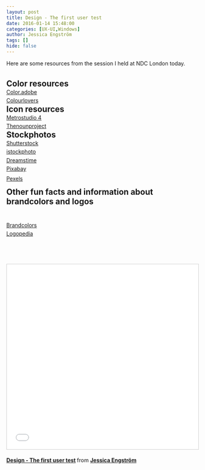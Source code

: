 ```yaml
---
layout: post
title: Design - The first user test
date: 2016-01-14 15:48:00
categories: [UX-UI,Windows]
author: Jessica Engström
tags: []
hide: false
---
```

Here are some resources from the session I held at NDC London today.




<p style="line-height: 90%; margin-top: 10pt; margin-bottom: 0pt; margin-left: 0in; text-indent: 0in; direction: ltr; unicode-bidi: embed; word-break: normal;">&nbsp;</p>
<h2 style="margin-top: 10pt; margin-bottom: 0pt; margin-left: 0in; text-indent: 0in; direction: ltr; unicode-bidi: embed; word-break: normal;"><span style="line-height: 9px;">Color resources</span></h2>
<p style="margin-top: 10pt; margin-bottom: 0pt; margin-left: 0in; text-indent: 0in; direction: ltr; unicode-bidi: embed; word-break: normal;"><a title="Color.Adobe" href="https://color.adobe.com/" target="_blank"><span style="line-height: 9px;">Color.adobe</span></a></p>
<p style="margin-top: 10pt; margin-bottom: 0pt; margin-left: 0in; text-indent: 0in; direction: ltr; unicode-bidi: embed; word-break: normal;"><a title="Colourlovers" href="http://www.colourlovers.com/" target="_blank"><span style="line-height: 9px;">Colourlovers</span></a></p>
<h2 style="margin-top: 10pt; margin-bottom: 0pt; margin-left: 0in; text-indent: 0in; direction: ltr; unicode-bidi: embed; word-break: normal;"><span style="line-height: 9px;">Icon resources</span></h2>
<p style="margin-top: 10pt; margin-bottom: 0pt; margin-left: 0in; text-indent: 0in; direction: ltr; unicode-bidi: embed; word-break: normal;"><a title="MetroStudio" href="https://www.syncfusion.com/downloads/metrostudio" target="_blank"><span style="line-height: 9px;">Metrostudio 4</span></a></p>
<p style="margin-top: 10pt; margin-bottom: 0pt; margin-left: 0in; text-indent: 0in; direction: ltr; unicode-bidi: embed; word-break: normal;"><a title="TheNounProject" href="https://thenounproject.com/" target="_blank"><span style="line-height: 9px;">Thenounproject</span></a></p>
<h2 style="margin-top: 10pt; margin-bottom: 0pt; margin-left: 0in; text-indent: 0in; direction: ltr; unicode-bidi: embed; word-break: normal;"><span style="line-height: 9px;">Stockphotos</span></h2>
<p style="margin-top: 10pt; margin-bottom: 0pt; margin-left: 0in; text-indent: 0in; direction: ltr; unicode-bidi: embed; word-break: normal;"><span style="line-height: 9px;"><a title="Shutterstock" href="http://www.shutterstock.com/" target="_blank">Shutterstock</a>&nbsp;</span></p>
<p style="margin-top: 10pt; margin-bottom: 0pt; margin-left: 0in; text-indent: 0in; direction: ltr; unicode-bidi: embed; word-break: normal;"><a title="iStockPhoto" href="http://www.istockphoto.com/" target="_blank"><span style="line-height: 9px;">istockphoto</span></a></p>
<p style="margin-top: 10pt; margin-bottom: 0pt; margin-left: 0in; text-indent: 0in; direction: ltr; unicode-bidi: embed; word-break: normal;"><a title="Dreamstime" href="http://www.dreamstime.com/" target="_blank"><span style="line-height: 9px;">Dreamstime</span></a></p>
<p style="margin-top: 10pt; margin-bottom: 0pt; margin-left: 0in; text-indent: 0in; direction: ltr; unicode-bidi: embed; word-break: normal;"><a title="Pixabay" href="https://pixabay.com/" target="_blank"><span style="line-height: 9px;" data-mce-mark="1">Pixabay</span></a></p>
<p style="margin-top: 10pt; margin-bottom: 0pt; margin-left: 0in; text-indent: 0in; direction: ltr; unicode-bidi: embed; word-break: normal;"><a title="Pexels" href="https://www.pexels.com/" target="_blank">Pexels</a></p>
<h2 style="margin-top: 10pt; margin-bottom: 0pt; margin-left: 0in; text-indent: 0in; direction: ltr; unicode-bidi: embed; word-break: normal;">Other fun facts and information about brandcolors and logos&nbsp;</h2>
<p>&nbsp;</p>
<p style="text-indent: 0in; margin-top: 10pt; margin-bottom: 0pt; margin-left: 0in; direction: ltr; unicode-bidi: embed; word-break: normal;"><a title="BrandColors" href="http://brandcolors.net/" target="_blank"><span style="line-height: 9px;">Brandcolors</span></a></p>
<p style="text-indent: 0in; margin-top: 10pt; margin-bottom: 0pt; margin-left: 0in; direction: ltr; unicode-bidi: embed; word-break: normal;"><a title="Logopedia" href="http://logos.wikia.com/wiki/Logopedia" target="_blank"><span style="line-height: 9px;">Logopedia</span></a></p>
<p style="text-indent: 0in; margin-top: 10pt; margin-bottom: 0pt; margin-left: 0in; direction: ltr; unicode-bidi: embed; word-break: normal;">&nbsp;</p>
<p style="text-indent: 0in; margin-top: 10pt; margin-bottom: 0pt; margin-left: 0in; direction: ltr; unicode-bidi: embed; word-break: normal;">&nbsp;</p>
<p><iframe style="border: 1px solid #CCC; border-width: 1px; margin-bottom: 5px; max-width: 100%;" src="//www.slideshare.net/slideshow/embed_code/key/IIDtwnrIlLuuwA" frameborder="0" marginwidth="0" marginheight="0" scrolling="no" width="595" height="485"> </iframe></p>
<div style="margin-bottom: 5px;"><strong> <a title="Design - The first user test" href="//www.slideshare.net/catoholic/design-the-first-user-test-57059889" target="_blank">Design - The first user test</a> </strong> from <strong><a href="//www.slideshare.net/catoholic" target="_blank">Jessica Engstr&ouml;m</a></strong></div>

